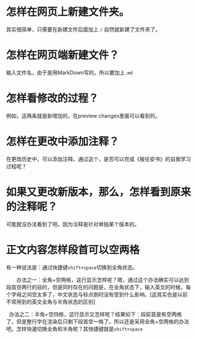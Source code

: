 # 怎样在网页上新建文件夹。
其实很简单，只需要在新建文件后面加上 `/` 自然就新建了文件夹了。
# 怎样在网页端新建文件？
输入文件名，由于是用MarkDown写的，所以要加上`.md`
# 怎样看修改的过程？
例如，这两条就是新增加的，在preview changes里面可以看到的。
# 怎样在更改中添加注释？
在更改历史中，可以添加注释。通过这个，是否可以完成《报任安书》的自我学习过程呢？
# 如果又更改新版本，那么，怎样看到原来的注释呢？
可能就没办法看到了吧。因为注释是针对单独某个版本的。

# 正文内容怎样段首可以空两格
有一种说法是：通过快捷键`shift+space`切换到全角状态。

　　办法之一：全角+空两格，这行显示怎样呢？嗯，通过这个办法确实可以达到段首空两行的目的，但是同时存在的问题是，在全角状态下，输入英文的时候，每个字母之间空太多了，中文状态与标点倒时没有受到什么影响。[这其实也是以前不常用到的英文全角与半角状态的区别]

    办法之二：半角+空四格，这行显示又怎样呢？结果如下：段前首是有空两格了，但是整行字在渲染后只剩下段首空一格了。所以还是采用全角+空两格的办法吧。怎样快速切换全角和半角呢？其快捷键就是`shift+space`
